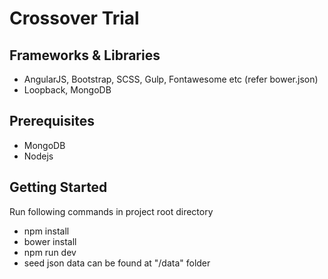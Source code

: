 # Crossover Trial

## Frameworks & Libraries
* AngularJS, Bootstrap, SCSS, Gulp, Fontawesome etc (refer bower.json)
* Loopback, MongoDB

## Prerequisites
* MongoDB
* Nodejs

## Getting Started
Run following commands in project root directory
* npm install
* bower install
* npm run dev
* seed json data can be found at "/data" folder
